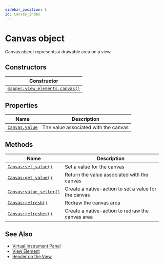 ```yaml
---
sidebar_position: 1
id: Canvas_index
---
```


# Canvas object
Canvas object represents a drawable area on a view.

## Constructors
|Constructor|
|---|
|[`mapper.view_elements.canvas()`](/libs/mapper/mapper_view_elements_canvas)

## Properties
|Name|Description|
|-|-|
|[```Canvas.value```](/libs/mapper/Canvas/Canvas_value)|The value associated with the canvas|

## Methods
|Name|Description|
|-|-|
|[```Canvas:set_value()```](/libs/mapper/Canvas/Canvas-set_value)|Set a value for the canvas|
|[```Canvas:get_value()```](/libs/mapper/Canvas/Canvas-get_value)|Return the value associated with the canvas|
|[```Canvas:value_setter()```](/libs/mapper/Canvas/Canvas-value_setter)|Create a native-action to set a value for the canvas|
|[`Canvas:refresh()`](/libs/mapper/Canvas/Canvas-refresh)|Redraw the canvas area|
|[`Canvas:refresher()`](/libs/mapper/Canvas/Canvas-refresher)|Create a native-action to redraw the canvas area|

## See Also
- [Virtual Instrument Panel](/guide/virtual_instrument_panel)
- [View Element](/guide/virtual_instrument_panel#view-element)
- [Render on the View](/guide/virtual_instrument_panel#render-on-the-view)
